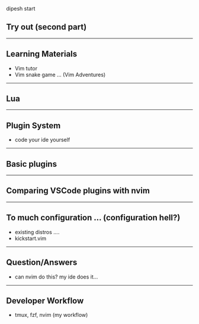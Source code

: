 dipesh start

## Try out (second part)

--- 

## Learning Materials 

- Vim tutor
- Vim snake game ... (Vim Adventures) 

--- 

## Lua  

--- 

## Plugin System 

- code your ide yourself

--- 

## Basic plugins

---

## Comparing VSCode plugins with nvim

---

## To much configuration ... (configuration hell?)

- existing distros .... 
- kickstart.vim 

---

## Question/Answers

- can nvim do this? my ide does it... 

---

## Developer Workflow

- tmux, fzf, nvim (my workflow)
